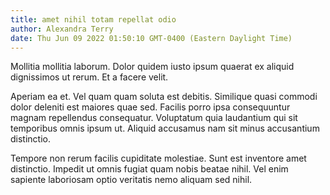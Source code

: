 ```yaml
---
title: amet nihil totam repellat odio
author: Alexandra Terry
date: Thu Jun 09 2022 01:50:10 GMT-0400 (Eastern Daylight Time)
---
```

Mollitia mollitia laborum. Dolor quidem iusto ipsum quaerat ex aliquid dignissimos ut rerum. Et a facere velit.

 Aperiam ea et. Vel quam quam soluta est debitis. Similique quasi commodi dolor deleniti est maiores quae sed. Facilis porro ipsa consequuntur magnam repellendus consequatur. Voluptatum quia laudantium qui sit temporibus omnis ipsum ut. Aliquid accusamus nam sit minus accusantium distinctio.

 Tempore non rerum facilis cupiditate molestiae. Sunt est inventore amet distinctio. Impedit ut omnis fugiat quam nobis beatae nihil. Vel enim sapiente laboriosam optio veritatis nemo aliquam sed nihil.